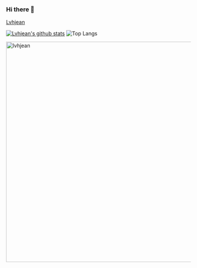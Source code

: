 ### Hi there 👋

<!--
**lvhjean/lvhjean** is a ✨ _special_ ✨ repository because its `README.md` (this file) appears on your GitHub profile.

Here are some ideas to get you started:

- 🔭 I’m currently working on ...
- 🌱 I’m currently learning ...
- 👯 I’m looking to collaborate on ...
- 🤔 I’m looking for help with ...
- 💬 Ask me about ...
- 📫 How to reach me: ...
- 😄 Pronouns: ...
- ⚡ Fun fact: ...
-->

[Lvhjean](https://github-stats-alpha.vercel.app/api?username=lvhjean)

[![Lvhjean's github stats](https://github-readme-stats.vercel.app/api?username=lvhjean&count_private=true&show_icons=true&theme=radical)](https://github.com/anuraghazra/github-readme-stats)
![Top Langs](https://github-readme-stats.vercel.app/api/top-langs/?username=lvhjean&layout=compact)

<img align="left" src="https://github-readme-streak-stats.herokuapp.com/?user=lvhjean&locale=zh_Hans" alt="lvhjean" width="600" />
